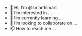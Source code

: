 - 👋 Hi, I’m @sman1smart
- 👀 I’m interested in ...
- 🌱 I’m currently learning ...
- 💞️ I’m looking to collaborate on ...
- 📫 How to reach me ...

<!---
sman1smart/sman1smart is a ✨ special ✨ repository because its `README.md` (this file) appears on your GitHub profile.
You can click the Preview link to take a look at your changes.
--->
